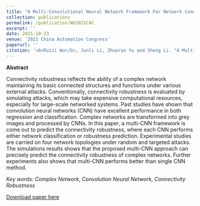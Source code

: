 ```yaml
---
title: "A Multi-Convolutional Neural Network Framework For Network Connectivity Robustness Prediction "
collection: publications
permalink: /publication/WU2021CAC
excerpt: ''
date: 2021-10-23
venue: '2021 China Automation Congress'
paperurl: ''
citation: '<b>Ruizi Wu</b>, Junli Li, Zhuoran Yu and Sheng Li. "A Multi-Convolutional Neural Network Framework For Network Connectivity Robustness Prediction". 2021 China Automation Congress (CAC), Beijing, China, 2021, pp. 613-618.'
---
```


**Abstract**

Connectivity robustness reflects the ability of a 
complex network maintaining its basic connected structures and 
functions under various external attacks. Conventionally, 
connectivity robustness is evaluated by simulating attacks,
which may take expensive computational resources, especially 
for large-scale networked systems. Past studies have shown that
convolution neural networks (CNN) have excellent performance 
in both regression and classification. Complex networks are 
transformed into grey images and processed by CNNs. In this 
paper, a multi-CNN framework is come out to predict the 
connectivity robustness, where each CNN performs either 
network classification or robustness prediction. Experimental 
studies are carried on four network topologies under random 
and targeted attacks. The simulations results shows that the 
proposed multi-CNN approach can precisely predict the 
connectivity robustness of complex networks. Further 
experiments also shows that multi-CNN performs better than 
single CNN method.


*Key words: Complex Network, Convolution Neural Network, Connectivity Robustness*

[Download paper here](http://Artorias-ruizi.github.io/files/WU2021CAC.pdf)

